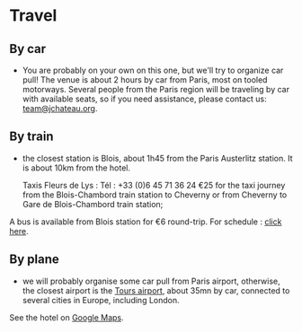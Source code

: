 # Travel

<!-- MACRO{snippet|debug=false|ignoreDownloadError=false|verbatim=false|file=src/site/resources/fragments/breadcrum.snippet.html} -->

## By car

* You are probably on your own on this one, but we'll try to organize car pull! The venue is about 2 hours by car from Paris, most on tooled motorways. Several people from the Paris region will be traveling by car with available seats, so if you need assistance, please contact us: [team@jchateau.org](mailto:team@jchateau.org).

## By train

* the closest station is Blois, about 1h45 from the Paris Austerlitz station. It is about 10km from the hotel.

  Taxis Fleurs de Lys :
  Tél : +33 (0)6 45 71 36 24
  €25 for the taxi journey from the Blois-Chambord train station to Cheverny or from Cheverny to Gare de Blois-Chambord train station;

A bus is available from Blois station for €6 round-trip. For schedule : [click here](https://www.remi-centrevaldeloire.fr/wp-content/uploads/Horaires-vers-Chateau-Cheverny.pdf).  

## By plane

* we will probably organise some car pull from Paris airport, otherwise, the closest airport is the [Tours airport](https://www.tours.aeroport.fr/), about 35mn by car, connected to several cities in Europe, including London.

See the hotel on [Google Maps](https://goo.gl/maps/TNH8XL14ciDEovxd8). 
